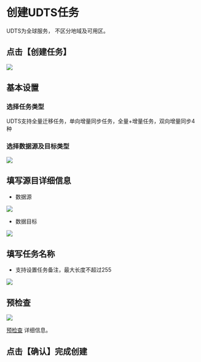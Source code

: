 

# 创建UDTS任务

UDTS为全球服务， 不区分地域及可用区。

## 点击【创建任务】

![](http://udts-doc.cn-bj.ufileos.com/transfer/guide/transfer_create001.png)

## 基本设置

### 选择任务类型
UDTS支持全量迁移任务，单向增量同步任务，全量+增量任务，双向增量同步4种

### 选择数据源及目标类型

![](http://udts-doc.cn-bj.ufileos.com/transfer/guide/transfer_create002.png)

## 填写源目详细信息
- 数据源

![](http://udts-doc.cn-bj.ufileos.com/transfer/guide/transfer_create003.png)

- 数据目标

![](http://udts-doc.cn-bj.ufileos.com/transfer/guide/transfer_create004.png)

## 填写任务名称
- 支持设置任务备注，最大长度不超过255

![](http://udts-doc.cn-bj.ufileos.com/transfer/guide/transfer_create007.png)

## 预检查

![](http://udts-doc.cn-bj.ufileos.com/transfer/guide/transfer_create008.png)

[预检查](https://docs.ucloud.cn/udts/guide/checkconnection) 详细信息。

## 点击【确认】完成创建
